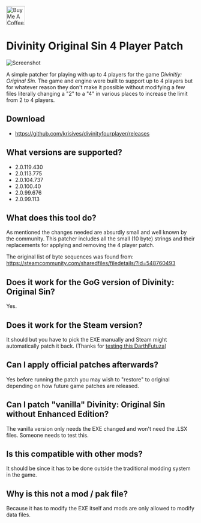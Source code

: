 
<a href="https://www.buymeacoffee.com/krisives" target="_blank"><img
src="https://cdn.buymeacoffee.com/buttons/v2/arial-orange.png" alt="Buy Me A
Coffee" height="50px" ></a>

# Divinity Original Sin 4 Player Patch

![Screenshot](/screenshot.png?raw=true)

A simple patcher for playing with up to 4 players for the game *Divinitiy: Original Sin*.
The game and engine were built to support up to 4 players but for whatever reason
they don't make it possible without modifying a few files literally changing a "2" to
a "4" in various places to increase the limit from 2 to 4 players.

## Download 

* https://github.com/krisives/divinityfourplayer/releases

## What versions are supported?

* 2.0.119.430
* 2.0.113.775
* 2.0.104.737
* 2.0.100.40
* 2.0.99.676
* 2.0.99.113

## What does this tool do?

As mentioned the changes needed are absurdly small and well known by the community. This patcher
includes all the small (10 byte) strings and their replacements for applying and removing
the 4 player patch.

The original list of byte sequences was found from:
  https://steamcommunity.com/sharedfiles/filedetails/?id=548760493

## Does it work for the GoG version of Divinity: Original Sin?

Yes.

## Does it work for the Steam version?

It should but you have to pick the EXE manually and Steam might automatically patch it back. (Thanks for [testing this DarthFutuza](https://github.com/krisives/divinityfourplayer/issues/1))

## Can I apply official patches afterwards?

Yes before running the patch you may wish to "restore" to original depending on
how future game patches are released.

## Can I patch "vanilla" Divinity: Original Sin without Enhanced Edition?

The vanilla version only needs the EXE changed and won't need the .LSX files. Someone needs to test this.

## Is this compatible with other mods?

It should be since it has to be done outside the traditional modding system in the game.

## Why is this not a mod / pak file?

Because it has to modify the EXE itself and mods are only allowed to modify data files.
